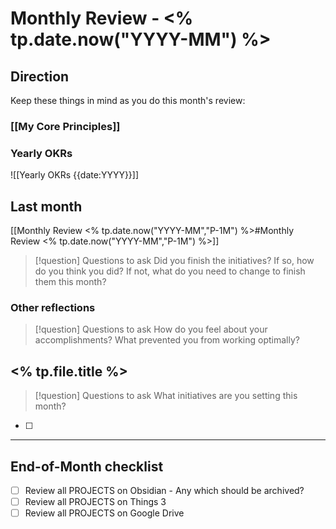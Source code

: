 # Monthly Review - <% tp.date.now("YYYY-MM") %>

## Direction

Keep these things in mind as you do this month's review:

### [[My Core Principles]]

### Yearly OKRs
![[Yearly OKRs {{date:YYYY}}]]

## Last month

[[Monthly Review <% tp.date.now("YYYY-MM","P-1M") %>#Monthly Review <% tp.date.now("YYYY-MM","P-1M") %>]]

> [!question] Questions to ask
> Did you finish the initiatives? If so, how do you think you did? If not, what do you need to change to finish them this month?




### Other reflections


> [!question] Questions to ask
> How do you feel about your accomplishments? What prevented you from working optimally?




## <% tp.file.title %>
> [!question] Questions to ask
> What initiatives are you setting this month?

- [ ]  

---
## End-of-Month checklist 

- [ ] Review all PROJECTS on Obsidian - Any which should be archived?
- [ ] Review all PROJECTS on Things 3
- [ ] Review all PROJECTS on Google Drive